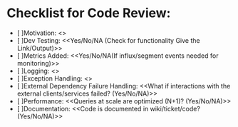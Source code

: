 # Checklist for Code Review:

- [ ]Motivation: <<Redmine ticket link or Motivation of doing the change>>
- [ ]Dev Testing: <<Yes/No/NA (Check for functionality Give the Link/Output)>>
- [ ]Metrics Added: <<Yes/No/NA(If influx/segment events needed for monitoring)>>
- [ ]Logging: <<Right logging done for debuggability>>
- [ ]Exception Handling: <<Check for exception handling>>
- [ ]External Dependency Failure Handling: <<What if interactions with the external clients/services failed? (Yes/No/NA)>>
- [ ]Performance: <<Queries at scale are optimized (N+1)? (Yes/No/NA)>>
- [ ]Documentation: <<Code is documented in wiki/ticket/code? (Yes/No/NA)>>
